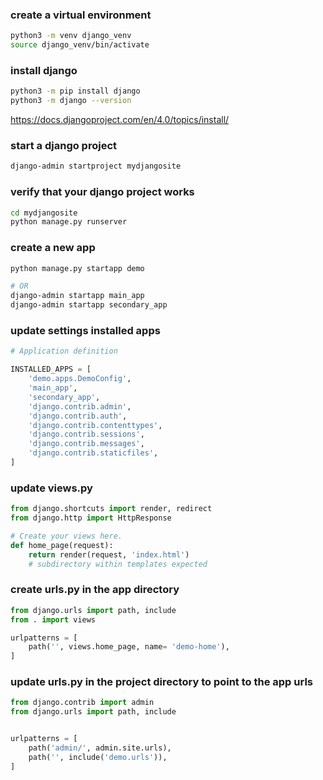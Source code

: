 ### create a virtual environment
```bash
python3 -m venv django_venv
source django_venv/bin/activate
```

### install django
```bash
python3 -m pip install django
python3 -m django --version
```
https://docs.djangoproject.com/en/4.0/topics/install/


### start a django project
```bash
django-admin startproject mydjangosite
```

### verify that your django project works
```bash
cd mydjangosite
python manage.py runserver
```

### create a new app
```bash
python manage.py startapp demo

# OR  
django-admin startapp main_app
django-admin startapp secondary_app
```

### update settings installed apps
```python
# Application definition

INSTALLED_APPS = [
    'demo.apps.DemoConfig',
    'main_app',
    'secondary_app',
    'django.contrib.admin',
    'django.contrib.auth',
    'django.contrib.contenttypes',
    'django.contrib.sessions',
    'django.contrib.messages',
    'django.contrib.staticfiles',
]
```

### update views.py
```python
from django.shortcuts import render, redirect
from django.http import HttpResponse

# Create your views here.
def home_page(request):
	return render(request, 'index.html')
	# subdirectory within templates expected
```


### create urls.py in the app directory
```python
from django.urls import path, include
from . import views

urlpatterns = [
    path('', views.home_page, name= 'demo-home'),
]
```

### update urls.py in the project directory to point to the app urls
```python
from django.contrib import admin
from django.urls import path, include


urlpatterns = [
    path('admin/', admin.site.urls),
    path('', include('demo.urls')),
]
```